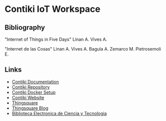 # Contiki IoT Workspace

## Bibliography 

"Internet of Things in Five Days" Linan A. Vives A.

"Internet de las Cosas" Linan A. Vives A. Bagula A. Zemarco M. Pietrosemoli E.

## Links

- <a href="https://github.com/contiki-ng/contiki-ng/wiki">Contiki Documentation</a>
- <a href="https://github.com/contiki-os/contiki">Contiki Repository</a>
- <a href="https://github.com/contiki-ng/contiki-ng/wiki/Docker">Contiki Docker Setup</a>
- <a href="http://www.contiki-os.org/">Contiki Website</a>
- <a href="https://www.thingsquare.com/blog/articles/iot-for-beginners/">Thingsquare</a>
- <a href="https://www.thingsquare.com/blog/">Thingsquare Blog</a>
- <a href="https://biblioteca.mincyt.gob.ar/">Biblioteca Electronica de Ciencia y Tecnologia</a>
